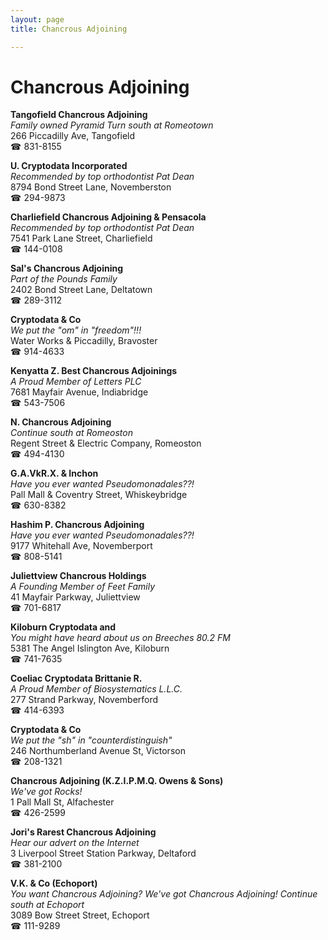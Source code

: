 ```yaml
---
layout: page 
title: Chancrous Adjoining

---
```



# Chancrous Adjoining


 **Tangofield Chancrous Adjoining**  
_Family owned Pyramid 
Turn south at Romeotown_  
266 Piccadilly Ave, Tangofield  
☎ 831-8155

**U. Cryptodata Incorporated**  
_Recommended by top orthodontist Pat Dean_  
8794 Bond Street Lane, Novemberston  
☎ 294-9873

**Charliefield Chancrous Adjoining & Pensacola**  
_Recommended by top orthodontist Pat Dean_  
7541 Park Lane Street, Charliefield  
☎ 144-0108

**Sal's Chancrous Adjoining**  
_Part of the Pounds Family_  
2402 Bond Street Lane, Deltatown  
☎ 289-3112

**Cryptodata & Co**  
_We put the "om" in "freedom"!!!_  
Water Works & Piccadilly, Bravoster  
☎ 914-4633

**Kenyatta Z. Best Chancrous Adjoinings**  
_A Proud Member of Letters PLC_  
7681 Mayfair Avenue, Indiabridge  
☎ 543-7506

**N. Chancrous Adjoining**  
_Continue south at Romeoston_  
Regent Street & Electric Company, Romeoston  
☎ 494-4130

**G.A.VkR.X. & Inchon**  
_Have you ever wanted Pseudomonadales??!_  
Pall Mall & Coventry Street, Whiskeybridge  
☎ 630-8382

**Hashim P. Chancrous Adjoining**  
_Have you ever wanted Pseudomonadales??!_  
9177 Whitehall Ave, Novemberport  
☎ 808-5141

**Juliettview Chancrous Holdings**  
_A Founding Member of Feet Family_  
41 Mayfair Parkway, Juliettview  
☎ 701-6817

**Kiloburn Cryptodata and**  
_You might have heard about us on Breeches 80.2 FM_  
5381 The Angel Islington Ave, Kiloburn  
☎ 741-7635

**Coeliac Cryptodata Brittanie R.**  
_A Proud Member of Biosystematics L.L.C._  
277 Strand Parkway, Novemberford  
☎ 414-6393

**Cryptodata & Co**  
_We put the "sh" in "counterdistinguish"_  
246 Northumberland Avenue St, Victorson  
☎ 208-1321

**Chancrous Adjoining (K.Z.I.P.M.Q. Owens & Sons)**  
_We've got Rocks!_  
1 Pall Mall St, Alfachester  
☎ 426-2599

**Jori's Rarest Chancrous Adjoining**  
_Hear our advert on the Internet_  
3 Liverpool Street Station Parkway, Deltaford  
☎ 381-2100

**V.K. & Co (Echoport)**  
_You want Chancrous Adjoining? We've got Chancrous Adjoining! 
Continue south at Echoport_  
3089 Bow Street Street, Echoport  
☎ 111-9289

